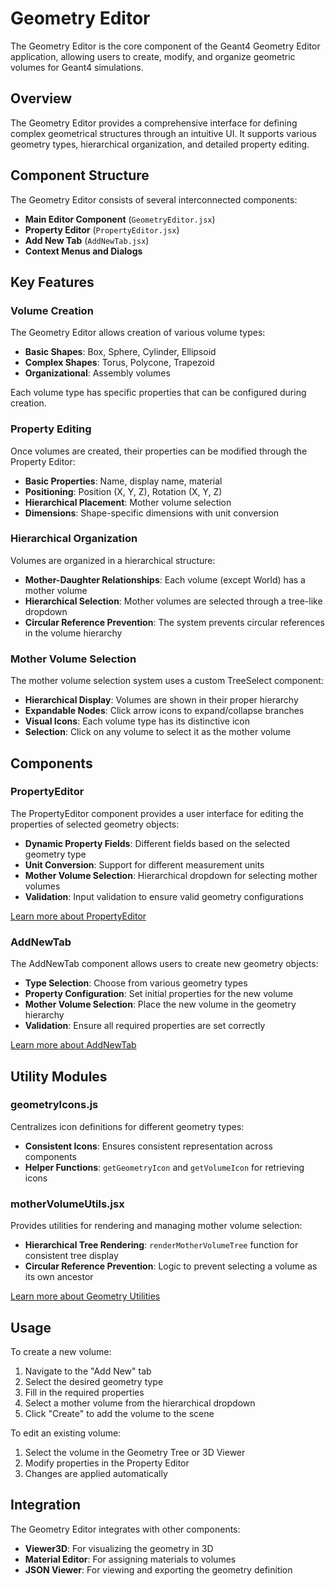# Geometry Editor

The Geometry Editor is the core component of the Geant4 Geometry Editor application, allowing users to create, modify, and organize geometric volumes for Geant4 simulations.

## Overview

The Geometry Editor provides a comprehensive interface for defining complex geometrical structures through an intuitive UI. It supports various geometry types, hierarchical organization, and detailed property editing.

## Component Structure

The Geometry Editor consists of several interconnected components:

- **Main Editor Component** (`GeometryEditor.jsx`)
- **Property Editor** (`PropertyEditor.jsx`)
- **Add New Tab** (`AddNewTab.jsx`)
- **Context Menus and Dialogs**

## Key Features

### Volume Creation

The Geometry Editor allows creation of various volume types:

- **Basic Shapes**: Box, Sphere, Cylinder, Ellipsoid
- **Complex Shapes**: Torus, Polycone, Trapezoid
- **Organizational**: Assembly volumes

Each volume type has specific properties that can be configured during creation.

### Property Editing

Once volumes are created, their properties can be modified through the Property Editor:

- **Basic Properties**: Name, display name, material
- **Positioning**: Position (X, Y, Z), Rotation (X, Y, Z)
- **Hierarchical Placement**: Mother volume selection
- **Dimensions**: Shape-specific dimensions with unit conversion

### Hierarchical Organization

Volumes are organized in a hierarchical structure:

- **Mother-Daughter Relationships**: Each volume (except World) has a mother volume
- **Hierarchical Selection**: Mother volumes are selected through a tree-like dropdown
- **Circular Reference Prevention**: The system prevents circular references in the volume hierarchy

### Mother Volume Selection

The mother volume selection system uses a custom TreeSelect component:

- **Hierarchical Display**: Volumes are shown in their proper hierarchy
- **Expandable Nodes**: Click arrow icons to expand/collapse branches
- **Visual Icons**: Each volume type has its distinctive icon
- **Selection**: Click on any volume to select it as the mother volume

## Components

### PropertyEditor

The PropertyEditor component provides a user interface for editing the properties of selected geometry objects:

- **Dynamic Property Fields**: Different fields based on the selected geometry type
- **Unit Conversion**: Support for different measurement units
- **Mother Volume Selection**: Hierarchical dropdown for selecting mother volumes
- **Validation**: Input validation to ensure valid geometry configurations

[Learn more about PropertyEditor](api/PropertyEditor.md)

### AddNewTab

The AddNewTab component allows users to create new geometry objects:

- **Type Selection**: Choose from various geometry types
- **Property Configuration**: Set initial properties for the new volume
- **Mother Volume Selection**: Place the new volume in the geometry hierarchy
- **Validation**: Ensure all required properties are set correctly

[Learn more about AddNewTab](api/AddNewTab.md)

## Utility Modules

### geometryIcons.js

Centralizes icon definitions for different geometry types:

- **Consistent Icons**: Ensures consistent representation across components
- **Helper Functions**: `getGeometryIcon` and `getVolumeIcon` for retrieving icons

### motherVolumeUtils.jsx

Provides utilities for rendering and managing mother volume selection:

- **Hierarchical Tree Rendering**: `renderMotherVolumeTree` function for consistent tree display
- **Circular Reference Prevention**: Logic to prevent selecting a volume as its own ancestor

[Learn more about Geometry Utilities](api/GeometryUtils.md)

## Usage

To create a new volume:

1. Navigate to the "Add New" tab
2. Select the desired geometry type
3. Fill in the required properties
4. Select a mother volume from the hierarchical dropdown
5. Click "Create" to add the volume to the scene

To edit an existing volume:

1. Select the volume in the Geometry Tree or 3D Viewer
2. Modify properties in the Property Editor
3. Changes are applied automatically

## Integration

The Geometry Editor integrates with other components:

- **Viewer3D**: For visualizing the geometry in 3D
- **Material Editor**: For assigning materials to volumes
- **JSON Viewer**: For viewing and exporting the geometry definition
